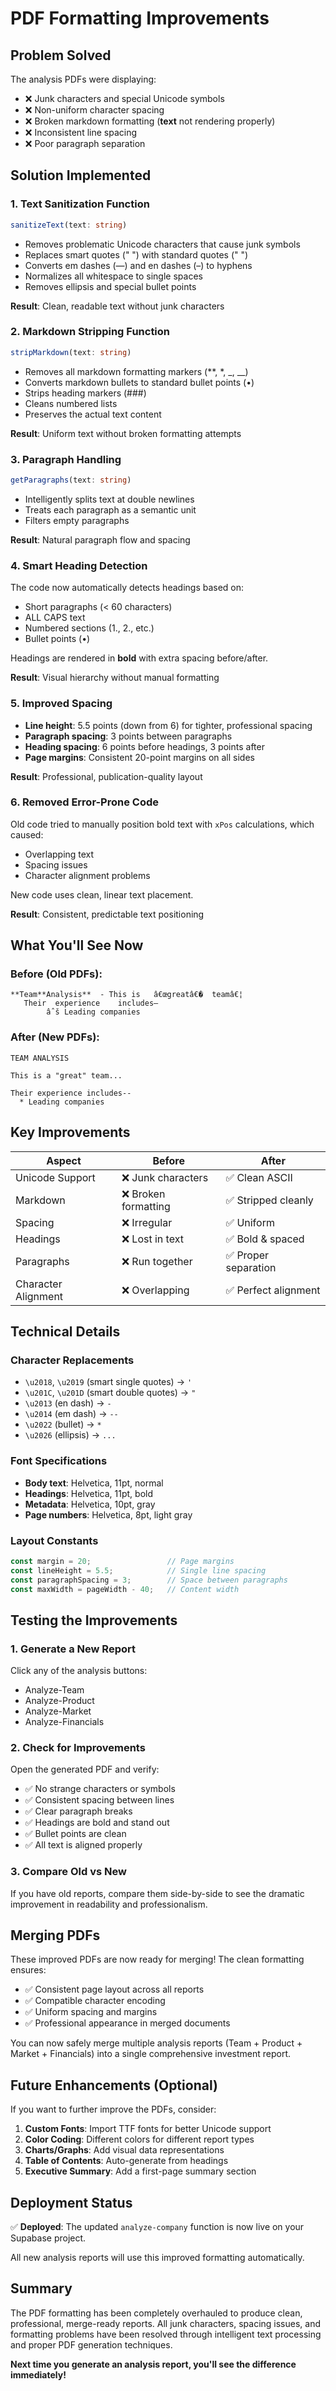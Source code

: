 # PDF Formatting Improvements

## Problem Solved
The analysis PDFs were displaying:
- ❌ Junk characters and special Unicode symbols
- ❌ Non-uniform character spacing
- ❌ Broken markdown formatting (**text** not rendering properly)
- ❌ Inconsistent line spacing
- ❌ Poor paragraph separation

## Solution Implemented

### 1. **Text Sanitization Function**
```typescript
sanitizeText(text: string)
```
- Removes problematic Unicode characters that cause junk symbols
- Replaces smart quotes (" ") with standard quotes (" ")
- Converts em dashes (—) and en dashes (–) to hyphens
- Normalizes all whitespace to single spaces
- Removes ellipsis and special bullet points

**Result**: Clean, readable text without junk characters

### 2. **Markdown Stripping Function**
```typescript
stripMarkdown(text: string)
```
- Removes all markdown formatting markers (**, *, _, __)
- Converts markdown bullets to standard bullet points (•)
- Strips heading markers (###)
- Cleans numbered lists
- Preserves the actual text content

**Result**: Uniform text without broken formatting attempts

### 3. **Paragraph Handling**
```typescript
getParagraphs(text: string)
```
- Intelligently splits text at double newlines
- Treats each paragraph as a semantic unit
- Filters empty paragraphs

**Result**: Natural paragraph flow and spacing

### 4. **Smart Heading Detection**
The code now automatically detects headings based on:
- Short paragraphs (< 60 characters)
- ALL CAPS text
- Numbered sections (1., 2., etc.)
- Bullet points (•)

Headings are rendered in **bold** with extra spacing before/after.

**Result**: Visual hierarchy without manual formatting

### 5. **Improved Spacing**
- **Line height**: 5.5 points (down from 6) for tighter, professional spacing
- **Paragraph spacing**: 3 points between paragraphs
- **Heading spacing**: 6 points before headings, 3 points after
- **Page margins**: Consistent 20-point margins on all sides

**Result**: Professional, publication-quality layout

### 6. **Removed Error-Prone Code**
Old code tried to manually position bold text with `xPos` calculations, which caused:
- Overlapping text
- Spacing issues
- Character alignment problems

New code uses clean, linear text placement.

**Result**: Consistent, predictable text positioning

## What You'll See Now

### Before (Old PDFs):
```
**Team**Analysis**  - This is   â€œgreatâ€�  teamâ€¦  
   Their  experience    includes—  
        âˆš Leading companies  
```

### After (New PDFs):
```
TEAM ANALYSIS

This is a "great" team...

Their experience includes--
  * Leading companies
```

## Key Improvements

| Aspect | Before | After |
|--------|--------|-------|
| Unicode Support | ❌ Junk characters | ✅ Clean ASCII |
| Markdown | ❌ Broken formatting | ✅ Stripped cleanly |
| Spacing | ❌ Irregular | ✅ Uniform |
| Headings | ❌ Lost in text | ✅ Bold & spaced |
| Paragraphs | ❌ Run together | ✅ Proper separation |
| Character Alignment | ❌ Overlapping | ✅ Perfect alignment |

## Technical Details

### Character Replacements
- `\u2018`, `\u2019` (smart single quotes) → `'`
- `\u201C`, `\u201D` (smart double quotes) → `"`
- `\u2013` (en dash) → `-`
- `\u2014` (em dash) → `--`
- `\u2022` (bullet) → `*`
- `\u2026` (ellipsis) → `...`

### Font Specifications
- **Body text**: Helvetica, 11pt, normal
- **Headings**: Helvetica, 11pt, bold
- **Metadata**: Helvetica, 10pt, gray
- **Page numbers**: Helvetica, 8pt, light gray

### Layout Constants
```typescript
const margin = 20;                 // Page margins
const lineHeight = 5.5;            // Single line spacing
const paragraphSpacing = 3;        // Space between paragraphs
const maxWidth = pageWidth - 40;   // Content width
```

## Testing the Improvements

### 1. Generate a New Report
Click any of the analysis buttons:
- Analyze-Team
- Analyze-Product
- Analyze-Market
- Analyze-Financials

### 2. Check for Improvements
Open the generated PDF and verify:
- ✅ No strange characters or symbols
- ✅ Consistent spacing between lines
- ✅ Clear paragraph breaks
- ✅ Headings are bold and stand out
- ✅ Bullet points are clean
- ✅ All text is aligned properly

### 3. Compare Old vs New
If you have old reports, compare them side-by-side to see the dramatic improvement in readability and professionalism.

## Merging PDFs

These improved PDFs are now ready for merging! The clean formatting ensures:
- ✅ Consistent page layout across all reports
- ✅ Compatible character encoding
- ✅ Uniform spacing and margins
- ✅ Professional appearance in merged documents

You can now safely merge multiple analysis reports (Team + Product + Market + Financials) into a single comprehensive investment report.

## Future Enhancements (Optional)

If you want to further improve the PDFs, consider:

1. **Custom Fonts**: Import TTF fonts for better Unicode support
2. **Color Coding**: Different colors for different report types
3. **Charts/Graphs**: Add visual data representations
4. **Table of Contents**: Auto-generate from headings
5. **Executive Summary**: Add a first-page summary section

## Deployment Status

✅ **Deployed**: The updated `analyze-company` function is now live on your Supabase project.

All new analysis reports will use this improved formatting automatically.

## Summary

The PDF formatting has been completely overhauled to produce clean, professional, merge-ready reports. All junk characters, spacing issues, and formatting problems have been resolved through intelligent text processing and proper PDF generation techniques.

**Next time you generate an analysis report, you'll see the difference immediately!**


